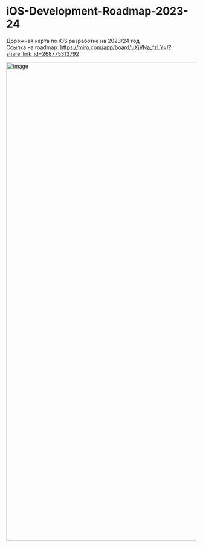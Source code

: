 # iOS-Development-Roadmap-2023-24
Дорожная карта по iOS разработке на 2023/24 год
<br>
Ссылка на roadmap: https://miro.com/app/board/uXjVNa_fzLY=/?share_link_id=268775313792

<img width="1263" alt="image" src="https://github.com/jibunnoeiko/iOS-Development-Roadmap-2023-24/assets/62598594/889c172f-68d7-41cc-b4f6-8f81951f5a78">
